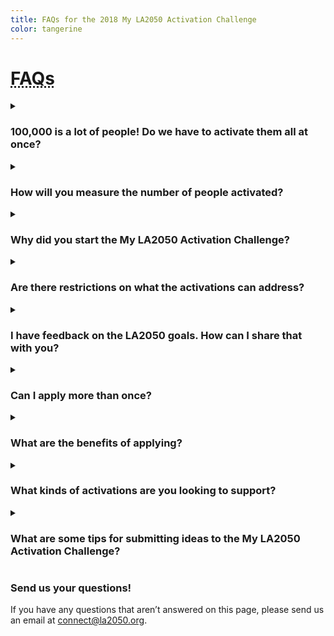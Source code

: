 ```yaml
---
title: FAQs for the 2018 My LA2050 Activation Challenge
color: tangerine
---
```


<h1><abbr title="Frequently Asked Questions">FAQs</abbr></h1>

<details>
  <summary>
    <h3 id="100000-is-a-lot-of-people-do-we-have-to-activate-them-all-at-once">100,000 is a lot of people! Do we have to activate them all at once?</h3>
  </summary>
  <p>100,000 is an exciting number of Angelenos to get involved in local issues. And it’ll be no easy feat. We anticipate that the number of people activated will occur over two years and will take many forms. Some people will just visit a website to learn about a new cause. Others will receive and open an email, others will actually click on something and show up to a meeting, and others will become super volunteers or community organizers. We anticipate that successful activations will create a clear ladder of engagement that take people from unengaged to superstar activists, organizers, volunteers, etc.</p>
</details>

<details>
  <summary>
    <h3 id="How_will_you_measure_the_number_of_people_activated_0">How will you measure the number of people activated?</h3>
  </summary>
  <p>Great question! We’re leaning on applicants to define how they plan to reach Angelenos and the number of people that will be reached via their various engagement strategies.</p>
</details>

<details>
  <summary>
    <h3 id="Why_did_you_start_the_My_LA2050_Activation_Challenge_4">Why did you start the My LA2050 Activation Challenge?</h3>
  </summary>
  <p>The My LA2050 Activation Challenge represents a pivot from the past four My LA2050 grants challenges. This challenge is focused on building, organizing, and supporting a united LA2050 community to take action and produce the LA we all dream of.
<br><br>
We've been inspired by the sparks of activism we've seen, but by traditional measures, LA has lacked civic engagement on a local level. We're hoping that this activation challenge can help address barriers to civic engagement and create mechanisms to direct energy into local change.
  </p>
</details>

<details>
  <summary>
    <h3 id="Are_there_restrictions_on_what_the_activations_can_address_8">Are there restrictions on what the activations can address?</h3>
  </summary>
  <p>LA2050 can only fund projects that further charitable and educational purposes within the meaning of IRC section 501(c)(3). Thus, whether your organization is a nonprofit or for-profit entity, all activities for which you seek LA2050 grant funding must comply with section 501(c)(3). Please also carefully review <a href = "http://la2050.s3-us-west-1.amazonaws.com/comfy/cms/files/131/files/original/2018-MyLA2050-Official-Rules.pdf">the detailed rules</a> for the activation challenge.</p>
</details>

<details>
  <summary>
    <h3 id="I_have_feedback_on_the_LA2050_goals_How_can_I_share_that_with_you_12">I have feedback on the LA2050 goals. How can I share that with you?</h3>
  </summary>
  <p>We want your feedback! Email us at <a href="mailto:connect@la2050.org">connect@la2050.org</a> with your feedback.</p>
  <p>We want Angelenos to see themselves as part of the solutions we need to improve our region. And we want to tap into the expertise of the organizations, agencies, and companies who have great ideas about how to boost engagement on local issues.</p>
</details>

<details>
  <summary>
    <h3 id="Can_I_apply_more_than_once_18">Can I apply more than once?</h3>
  </summary>
  <p>Technically there can be multiple entries from the same organization, so long as the submissions are unique and in different categories. However, we would recommend consolidating your resources, collaborators, and supporters and submitting one awesome proposal!</p>
</details>

<details>
  <summary>
    <h3 id="What_are_the_benefits_of_applying_22">What are the benefits of applying?</h3>
  </summary>
  <p><em>Beyond the potential to receive funds to address an issue you’re passionate about, we also believe that applying to this challenge will provide additional benefits including:</em></p>
  <ul>
    <li>The opportunity to participate in a first-of-its-kind regional effort</li>
    <li>Increasing awareness and exposure around an issue important for LA’s future</li>
    <li>Helping to create or crystallize an activation, civic engagement, or mobilization idea</li>
    <li>Increased understanding of the LA social impact landscape</li>
    <li>The opportunity to cultivate and build new relationships with peers</li>
    <li>The chance to build a coalition of committed Angelenos and organizations to support an important issue for LA</li>
    <li>The opportunity to learn how to tell a compelling story about your organization’s impact</li>
    <li>Inspiring the creation of videos, photos, tweets, and pithy messaging to promote your proposal</li>
    <li>Visibility in front of other foundations and potential alternative funding sources. Past challenges have resulted in $2M in grants from outside funding using the LA2050 platform for their grantmaking</li>
  </ul>
</details>

<details>
  <summary>
    <h3 id="What_kinds_of_activations_are_you_looking_to_support_36">What kinds of activations are you looking to support?</h3>
  </summary>
  <p><em>We’re open! But here are some ideas about what we’re looking for:</em></p>
  <ul>
    <li>Bold efforts that will produce measurable wins for the LA region</li>
    <li>Activations with clear pathways for Angelenos to get involved</li>
    <li>A spirit of collaboration and desire to unify and amplify collective efforts</li>
    <li>Clear focus on inclusion, diversity of voices, and equity</li>
    <li>Efforts that not only produce positive results but are also focused on increasing local engagement and civic participation</li>
    <li>A desire to test new strategies</li>
  </ul>
</details>

<details>
  <summary>
    <h3 id="What_are_some_tips_for_submitting_ideas_to_the_My_LA2050_Activation_Challenge_47">What are some tips for submitting ideas to the My LA2050 Activation Challenge?</h3>
  </summary>
  <p><em>Collaborate.</em> We are eager to see folks working together to improve Los Angeles.</p>
  <p><em>Think about impact.</em> Be imaginative and audacious. We want to hear your most ambitious ideas – but we also want to know that your activation is feasible, implementable, and that it could impact the LA2050 goals and metrics outlined by a community of Angelenos.</p>
  <p>Share how your activation will impact the LA2050 goal you are focusing on. For example, if you’ve chosen LA is the best place to learn, you might describe how your activation will improve graduation rates; if you’ve chosen LA is the best place to connect, you might explain how your activation will increase voting rates or volunteerism.</p>
  <p>We want to see that you’ve considered how to create a ladder of engagement for Angelenos. Show in your submission that you’re thinking about someone’s journey from uninformed to an activist for social change.</p>
  <p>Be sure to explain why you think the activation strategy and engagement methods are the best course of action for impacting the goal and metrics.</p>
  <p>Videos can help quickly articulate your project or your organization’s mission. To include a video, use a YouTube URL. If you don’t have a video, be sure to include a high-resolution photo that represents your idea or organization. Photos should be in JPG, PNG, or GIF format, at least 570 × 345 pixels. We suggest limiting attachment files to 5 MB each.</p>
  <p>Please note that when uploading documents file names containing special characters (!@#$%^&amp;\*()) are not allowed and file names should be less than or equal to 30 characters.</p>
  <p>Applicants should not expect to be able to revise their applications after the submission date.</p>
  <p>Your application goes through a moderation process, and will show up on the site if it is approved. If we have questions about your application, we will be in touch.</p>
  <p>Check out the <a href="https://la2050.org/goals">LA2050 Goals</a>, the <a href="https://la2050.s3-us-west-1.amazonaws.com/reports/1/pdfs/vision_for_a_successful_los_angeles.pdf?1441226432">LA2050 Report</a>, and our most recent <a href="https://la2050.s3-us-west-1.amazonaws.com/reports/13/pdfs/FINALDRAFT_OCT24.pdf?1508955187">metrics update</a> for additional information.</p>
</details>

<div></div>

### Send us your questions!

If you have any questions that aren’t answered on this page, please send us an email at [connect@la2050.org](mailto:connect@la2050.org).
